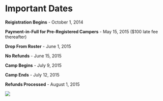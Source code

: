 Important Dates
===============

**Reigistration Begins** - October 1, 2014

**Payment-in-Full for Pre-Registered Campers** - May 15, 2015 ($100 late
fee thereafter)

**Drop From Roster** - June 1, 2015

**No Refunds** - June 15, 2015

**Camp Begins** - July 9, 2015

**Camp Ends** - July 12, 2015

**Refunds Processed** - August 1, 2015

<img src="/images/important-dates.jpg" class="img-responsive img-thumbnail">
